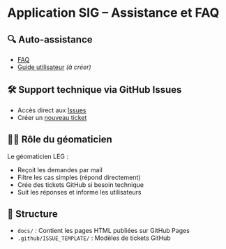 # Application SIG – Assistance et FAQ

## 🔍 Auto-assistance
- [FAQ](https://Cedric15-cantal.github.io/appli_sig_edcA6/faq.html)
- [Guide utilisateur](docs/guide-utilisateur.html) *(à créer)*

## 🛠️ Support technique via GitHub Issues
- Accès direct aux [Issues](https://github.com/Cedric15-cantal/appli_sig_edcA6/issues)
- Créer un [nouveau ticket](https://github.com/Cedric15-cantal/appli_sig_edcA6/issues/new/choose)

## 🧑‍💼 Rôle du géomaticien
Le géomaticien LEG :
- Reçoit les demandes par mail
- Filtre les cas simples (répond directement)
- Crée des tickets GitHub si besoin technique
- Suit les réponses et informe les utilisateurs

## 📁 Structure
- `docs/` : Contient les pages HTML publiées sur GitHub Pages
- `.github/ISSUE_TEMPLATE/` : Modèles de tickets GitHub
